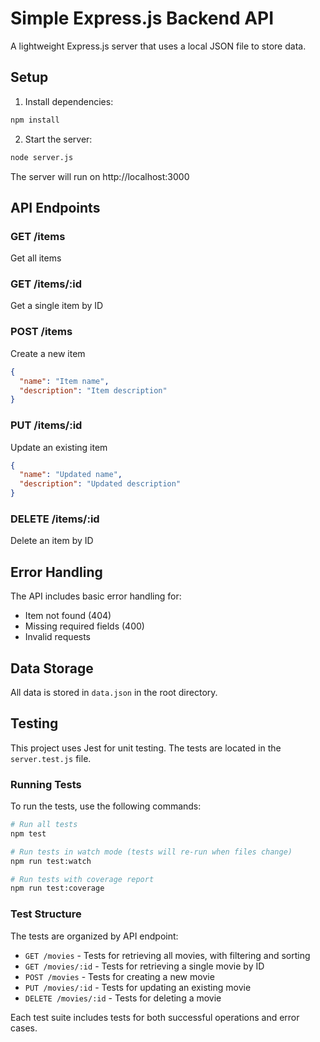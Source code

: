 # Simple Express.js Backend API

A lightweight Express.js server that uses a local JSON file to store data.

## Setup

1. Install dependencies:

```bash
npm install
```

2. Start the server:

```bash
node server.js
```

The server will run on http://localhost:3000

## API Endpoints

### GET /items

Get all items

### GET /items/:id

Get a single item by ID

### POST /items

Create a new item

```json
{
  "name": "Item name",
  "description": "Item description"
}
```

### PUT /items/:id

Update an existing item

```json
{
  "name": "Updated name",
  "description": "Updated description"
}
```

### DELETE /items/:id

Delete an item by ID

## Error Handling

The API includes basic error handling for:

- Item not found (404)
- Missing required fields (400)
- Invalid requests

## Data Storage

All data is stored in `data.json` in the root directory.

## Testing

This project uses Jest for unit testing. The tests are located in the `server.test.js` file.

### Running Tests

To run the tests, use the following commands:

```bash
# Run all tests
npm test

# Run tests in watch mode (tests will re-run when files change)
npm run test:watch

# Run tests with coverage report
npm run test:coverage
```

### Test Structure

The tests are organized by API endpoint:

- `GET /movies` - Tests for retrieving all movies, with filtering and sorting
- `GET /movies/:id` - Tests for retrieving a single movie by ID
- `POST /movies` - Tests for creating a new movie
- `PUT /movies/:id` - Tests for updating an existing movie
- `DELETE /movies/:id` - Tests for deleting a movie

Each test suite includes tests for both successful operations and error cases.
